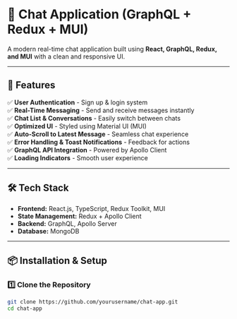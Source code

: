 # 💬 Chat Application (GraphQL + Redux + MUI)
A modern real-time chat application built using **React, GraphQL, Redux, and MUI** with a clean and responsive UI.

---

## 🚀 Features
✅ **User Authentication** - Sign up & login system  
✅ **Real-Time Messaging** - Send and receive messages instantly  
✅ **Chat List & Conversations** - Easily switch between chats  
✅ **Optimized UI** - Styled using Material UI (MUI)  
✅ **Auto-Scroll to Latest Message** - Seamless chat experience  
✅ **Error Handling & Toast Notifications** - Feedback for actions  
✅ **GraphQL API Integration** - Powered by Apollo Client  
✅ **Loading Indicators** - Smooth user experience  

---

## 🛠️ Tech Stack
- **Frontend:** React.js, TypeScript, Redux Toolkit, MUI  
- **State Management:** Redux + Apollo Client  
- **Backend:** GraphQL, Apollo Server 
- **Database:** MongoDB 

---

## 📦 Installation & Setup

### 1️⃣ Clone the Repository
```sh
git clone https://github.com/yourusername/chat-app.git
cd chat-app
